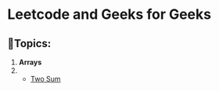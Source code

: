 # Leetcode and Geeks for Geeks 

## 📌Topics:
<ol>
  <li><b>Arrays</b></li>
  <li><ul>
    <li><a href ="https://github.com/zerouh1/DSA/tree/main/1-two-sum">Two Sum</a></li>
  </ul></li>
</ol>
